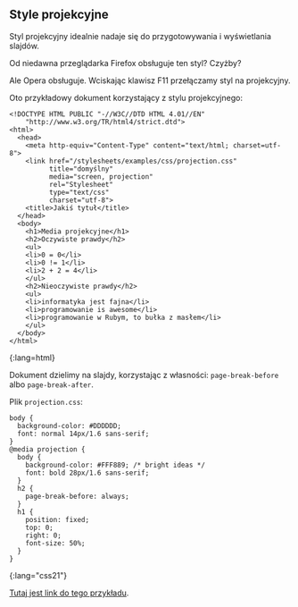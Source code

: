 ## Style projekcyjne

Styl projekcyjny idealnie nadaje się do 
przygotowywania i wyświetlania slajdów.

Od niedawna przeglądarka Firefox obsługuje
ten styl? Czyżby?

Ale Opera obsługuje. 
Wciskając klawisz F11 przełączamy styl 
na projekcyjny.

Oto przykładowy dokument korzystający z stylu 
projekcyjnego:

    <!DOCTYPE HTML PUBLIC "-//W3C//DTD HTML 4.01//EN" 
        "http://www.w3.org/TR/html4/strict.dtd">
    <html>
      <head>
        <meta http-equiv="Content-Type" content="text/html; charset=utf-8">
        <link href="/stylesheets/examples/css/projection.css" 
              title="domyślny"
              media="screen, projection" 
              rel="Stylesheet" 
              type="text/css"
              charset="utf-8">
        <title>Jakiś tytuł</title>
      </head>
      <body>
        <h1>Media projekcyjne</h1>
        <h2>Oczywiste prawdy</h2>
        <ul>
        <li>0 = 0</li>
        <li>0 != 1</li>
        <li>2 + 2 = 4</li>
        </ul>
        <h2>Nieoczywiste prawdy</h2>
        <ul>
        <li>informatyka jest fajna</li>
        <li>programowanie is awesome</li>
        <li>programowanie w Rubym, to bułka z masłem</li>
        </ul>
      </body>
    </html>
{:lang=html}

Dokument dzielimy na slajdy, korzystając
z własności: `page-break-before`
albo `page-break-after`.

Plik `projection.css`:

    body {
      background-color: #DDDDDD;
      font: normal 14px/1.6 sans-serif;
    }
    @media projection {
      body {
        background-color: #FFF889; /* bright ideas */
        font: bold 28px/1.6 sans-serif;
      }
      h2 {
        page-break-before: always;
      }      
      h1 {
        position: fixed;
        top: 0;
        right: 0;
        font-size: 50%;
      }
    }
{:lang="css21"}

[Tutaj jest link do tego przykładu](<%= url_for '/doc/examples/css/projection.html' %>).
